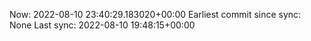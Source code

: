 Now: 2022-08-10 23:40:29.183020+00:00 Earliest commit since sync: None Last sync: 2022-08-10 19:48:15+00:00
